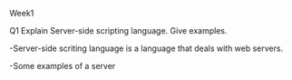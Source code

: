 Week1 

Q1 Explain Server-side scripting language. Give examples.

-Server-side scriting language is a language that deals with web servers.

-Some examples of a server
